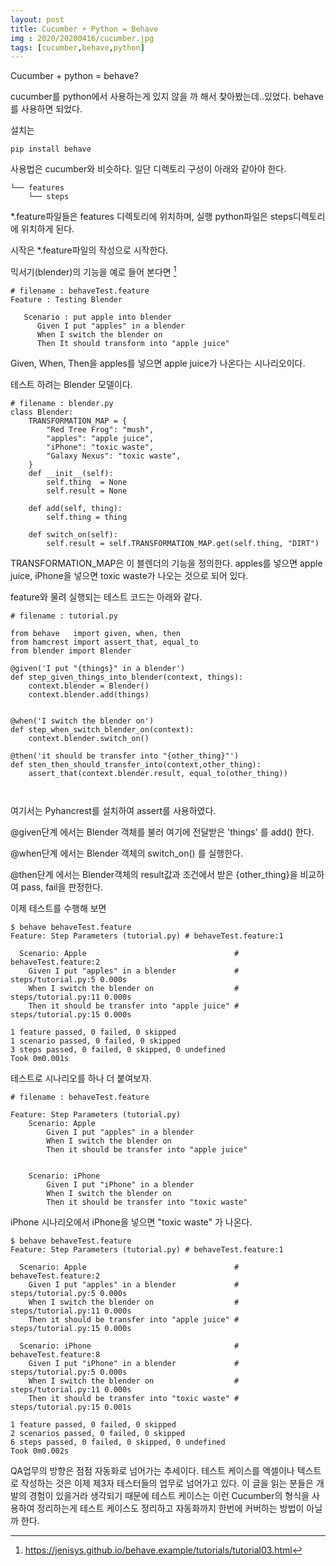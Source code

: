 ```yaml
---
layout: post
title: Cucumber + Python = Behave
img : 2020/20200416/cucumber.jpg
tags: [cucumber,behave,python]
---
```




Cucumber + python = behave?

cucumber를 python에서 사용하는게 있지 않을 까 해서 찾아봤는데..있었다. behave를 사용하면 되었다. 

설치는

```
pip install behave
```



사용법은 cucumber와 비슷하다. 일단 디렉토리 구성이 아래와 같아야 한다. 

```
└── features
    └── steps

```

*.feature파일들은 features 디렉토리에 위치하며, 실행 python파일은 steps디렉토리에 위치하게 된다. 



시작은 *.feature파일의 작성으로 시작한다. 

믹서기(blender)의 기능을 예로 들어 본다면 [^1]



```
# filename : behaveTest.feature
Feature : Testing Blender

   Scenario : put apple into blender
      Given I put "apples" in a blender
      When I switch the blender on
      Then It should transform into "apple juice"
```



Given, When, Then을 apples를 넣으면 apple juice가 나온다는 시나리오이다. 



테스트 하려는 Blender 모델이다.  

```
# filename : blender.py
class Blender:
    TRANSFORMATION_MAP = {
        "Red Tree Frog": "mush",
        "apples": "apple juice",
        "iPhone": "toxic waste",
        "Galaxy Nexus": "toxic waste",
    }
    def __init__(self):
        self.thing  = None
        self.result = None

    def add(self, thing):
        self.thing = thing

    def switch_on(self):
        self.result = self.TRANSFORMATION_MAP.get(self.thing, "DIRT")

```



TRANSFORMATION_MAP은 이 블렌더의 기능을 정의한다. apples를 넣으면 apple juice, iPhone을 넣으면 toxic waste가 나오는 것으로 되어 있다. 



feature와 물려 실행되는 테스트 코드는 아래와 같다. 

```
# filename : tutorial.py

from behave   import given, when, then
from hamcrest import assert_that, equal_to
from blender import Blender

@given('I put "{things}" in a blender')
def step_given_things_into_blender(context, things):
    context.blender = Blender()
    context.blender.add(things)


@when('I switch the blender on')
def step_when_switch_blender_on(context):
    context.blender.switch_on()

@then('it should be transfer into "{other_thing}"')
def sten_then_should_transfer_into(context,other_thing):
    assert_that(context.blender.result, equal_to(other_thing))
    


```



여기서는 Pyhancrest를 설치하여 assert를 사용하였다. 

@given단계 에서는 Blender 객체를 불러 여기에 전달받은 'things' 를 add() 한다. 

@when단계 에서는 Blender 객체의 switch_on() 를 실행한다. 

@then단계 에서는 Blender객체의 result값과 조건에서 받은 {other_thing}을 비교하여 pass, fail을 판정한다. 



이제 테스트를 수행해 보면

```
$ behave behaveTest.feature
Feature: Step Parameters (tutorial.py) # behaveTest.feature:1

  Scenario: Apple                                 # behaveTest.feature:2
    Given I put "apples" in a blender             # steps/tutorial.py:5 0.000s
    When I switch the blender on                  # steps/tutorial.py:11 0.000s
    Then it should be transfer into "apple juice" # steps/tutorial.py:15 0.000s

1 feature passed, 0 failed, 0 skipped
1 scenario passed, 0 failed, 0 skipped
3 steps passed, 0 failed, 0 skipped, 0 undefined
Took 0m0.001s
```



테스트로 시나리오를 하나 더 붙여보자. 



```
# filename : behaveTest.feature

Feature: Step Parameters (tutorial.py)
    Scenario: Apple 
        Given I put "apples" in a blender 
        When I switch the blender on
        Then it should be transfer into "apple juice"


    Scenario: iPhone
        Given I put "iPhone" in a blender 
        When I switch the blender on
        Then it should be transfer into "toxic waste"
```



iPhone 시나리오에서 iPhone을 넣으면 "toxic waste" 가 나온다. 



```
$ behave behaveTest.feature
Feature: Step Parameters (tutorial.py) # behaveTest.feature:1

  Scenario: Apple                                 # behaveTest.feature:2
    Given I put "apples" in a blender             # steps/tutorial.py:5 0.000s
    When I switch the blender on                  # steps/tutorial.py:11 0.000s
    Then it should be transfer into "apple juice" # steps/tutorial.py:15 0.000s

  Scenario: iPhone                                # behaveTest.feature:8
    Given I put "iPhone" in a blender             # steps/tutorial.py:5 0.000s
    When I switch the blender on                  # steps/tutorial.py:11 0.000s
    Then it should be transfer into "toxic waste" # steps/tutorial.py:15 0.001s

1 feature passed, 0 failed, 0 skipped
2 scenarios passed, 0 failed, 0 skipped
6 steps passed, 0 failed, 0 skipped, 0 undefined
Took 0m0.002s
```



QA업무의 방향은 점점 자동화로 넘어가는 추세이다. 테스트 케이스를 엑셀이나 텍스트로 작성하는 것은 이제 제3자 테스터들의 업무로 넘어가고 있다. 이 글을 읽는 분들은 개발의 경험이 있을거라 생각되기 때문에 테스트 케이스는 이런 Cucumber의 형식을 사용하여 정리하는게 테스트 케이스도 정리하고 자동화까지 한번에 커버하는 방법이 아닐 까 한다. 





[^1]: https://jenisys.github.io/behave.example/tutorials/tutorial03.html 